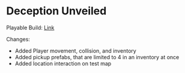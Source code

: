 # Deception Unveiled
 
Playable Build: [Link](https://dahmanp.github.io/Deception-Unveiled/)

Changes:
- Added Player movement, collision, and inventory
- Added pickup prefabs, that are limited to 4 in an inventory at once
- Added location interaction on test map
